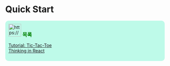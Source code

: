 # Quick Start

<aside style="background-color: #befae9; border-radius: 10px; padding: 10px;">
<img src="https://www.notion.so/icons/light-bulb_green.svg" alt="https://www.notion.so/icons/light-bulb_green.svg" width="40px" />
<h3 style="display: inline; color: green;"><b>목록</b></h3>

<br>

[Tutorial: Tic-Tac-Toe](./001-리액트%20Tutorial%20Tic-Tac-Toe.md)  
[Thinking in React](./002-리액트%20Thinking%20in%20React.md)  
</aside>


